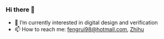### Hi there 👋

- 🌱 I’m currently interested in digital design and verification
- 📫 How to reach me: fengrui98@hotmail.com, [Zhihu](https://www.zhihu.com/)

<!--
**pastglory/pastglory** is a ✨ _special_ ✨ repository because its `README.md` (this file) appears on your GitHub profile.

Here are some ideas to get you started:

- 🔭 I’m currently working on ...
- 🌱 I’m currently learning ...
- 👯 I’m looking to collaborate on ...
- 🤔 I’m looking for help with ...
- 💬 Ask me about ...
- 📫 How to reach me: ...
- 😄 Pronouns: ...
- ⚡ Fun fact: ...
-->
